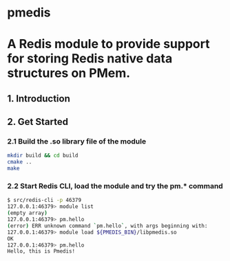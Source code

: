 # pmedis
A Redis module to provide support for storing Redis native data structures on PMem.
===
## 1. Introduction

## 2. Get Started

### 2.1 Build the .so library file of the module
```bash
mkdir build && cd build
cmake ..
make
```

### 2.2 Start Redis CLI, load the module and try the pm.* command
```bash
$ src/redis-cli -p 46379
127.0.0.1:46379> module list
(empty array)
127.0.0.1:46379> pm.hello
(error) ERR unknown command `pm.hello`, with args beginning with:
127.0.0.1:46379> module load ${PMEDIS_BIN}/libpmedis.so
OK
127.0.0.1:46379> pm.hello
Hello, this is Pmedis!
```